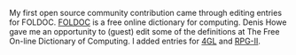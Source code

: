 My first open source community contribution came through editing entries for
FOLDOC. [FOLDOC](https://foldoc.org/Free+On-line+Dictionary) is a free online
dictionary for computing. Denis Howe gave me an opportunity to (guest) edit some
of the definitions at The Free On-line Dictionary of Computing. I added entries
for [4GL](https://foldoc.org/4GL) and [RPG-II](https://foldoc.org/RPG-II).